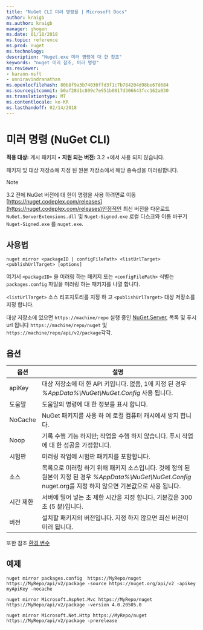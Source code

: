 ```yaml
---
title: "NuGet CLI 미러 명령을 | Microsoft Docs"
author: kraigb
ms.author: kraigb
manager: ghogen
ms.date: 01/18/2018
ms.topic: reference
ms.prod: nuget
ms.technology: 
description: "Nuget.exe 미러 명령에 대 한 참조"
keywords: "nuget 미러 참조, 미러 명령"
ms.reviewer:
- karann-msft
- unniravindranathan
ms.openlocfilehash: 80b8f9a3b74030ffd3f1c7b784204d98be67d684
ms.sourcegitcommit: b0af28d1c809c7e951b0817d306643fcc162a030
ms.translationtype: MT
ms.contentlocale: ko-KR
ms.lasthandoff: 02/14/2018
---
```

# <a name="mirror-command-nuget-cli"></a>미러 명령 (NuGet CLI)

**적용 대상:** 게시 패키지 &bullet; **지원 되는 버전:** 3.2 +에서 사용 되지 않습니다.

패키지 및 대상 저장소에 지정 된 원본 저장소에서 해당 종속성을 미러링합니다.

> [!NOTE]
> 3.2 전에 NuGet 버전에 대 한이 명령을 사용 하려면로 이동 [https://nuget.codeplex.com/releases](https://nuget.codeplex.com/releases)안정적인 최신 버전을 다운로드 `NuGet.ServerExtensions.dll` 및 `Nuget-Signed.exe` 로컬 디스크와 이름 바꾸기 `Nuget-Signed.exe` 를 `nuget.exe`.

## <a name="usage"></a>사용법

```cli
nuget mirror <packageID | configFilePath> <listUrlTarget> <publishUrlTarget> [options]
```

여기서 `<packageID>` 을 미러링 하는 패키지 또는 `<configFilePath>` 식별는 `packages.config` 파일을 미러링 하는 패키지를 나열 합니다.

`<listUrlTarget>` 소스 리포지토리를 지정 하 고 `<publishUrlTarget>` 대상 저장소를 지정 합니다.

대상 저장소에 있으면 `https://machine/repo` 실행 중인 [NuGet.Server](../hosting-packages/nuget-server.md), 목록 및 푸시 url 됩니다 `https://machine/repo/nuget` 및 `https://machine/repo/api/v2/package`각각.

## <a name="options"></a>옵션

| 옵션 | 설명 |
| --- | --- |
| apiKey | 대상 저장소에 대 한 API 키입니다. 없음, 1에 지정 된 경우 *%AppData%\NuGet\NuGet.Config* 사용 됩니다. |
| 도움말 | 도움말의 명령에 대 한 정보를 표시 합니다. |
| NoCache | NuGet 패키지를 사용 하 여 로컬 컴퓨터 캐시에서 방지 합니다. |
| Noop | 기록 수행 기능 하지만; 작업을 수행 하지 않습니다. 푸시 작업에 대 한 성공을 가정합니다. |
| 시험판 | 미러링 작업에 시험판 패키지를 포함합니다. |
| 소스 | 목록으로 미러링 하기 위해 패키지 소스입니다. 것에 정의 된 원본이 지정 된 경우 *%AppData%\NuGet\NuGet.Config* nuget.org를 지정 하지 않으면 기본값으로 사용 됩니다. |
| 시간 제한 | 서버에 밀어 넣는 초 제한 시간을 지정 합니다. 기본값은 300 초 (5 분)입니다. |
| 버전 | 설치할 패키지의 버전입니다. 지정 하지 않으면 최신 버전이 미러 됩니다. |

또한 참조 [환경 변수](cli-ref-environment-variables.md)

## <a name="examples"></a>예제

```cli
nuget mirror packages.config  https://MyRepo/nuget https://MyRepo/api/v2/package -source https://nuget.org/api/v2 -apikey myApiKey -nocache

nuget mirror Microsoft.AspNet.Mvc https://MyRepo/nuget https://MyRepo/api/v2/package -version 4.0.20505.0

nuget mirror Microsoft.Net.Http https://MyRepo/nuget https://MyRepo/api/v2/package -prerelease
```
